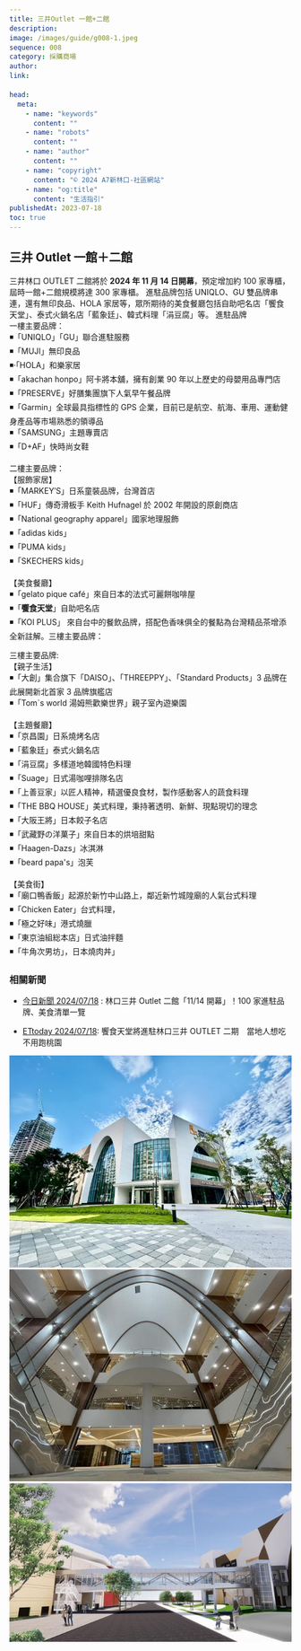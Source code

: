 ```yaml
---
title: 三井Outlet 一館+二館
description:
image: /images/guide/g008-1.jpeg
sequence: 008
category: 採購商場
author:
link:

head:
  meta:
    - name: "keywords"
      content: ""
    - name: "robots"
      content: ""
    - name: "author"
      content: ""
    - name: "copyright"
      content: "© 2024 A7新林口-社區網站"
    - name: "og:title"
      content: "生活指引"
publishedAt: 2023-07-18
toc: true
---
```


## 三井 Outlet 一館＋二館

三井林口 OUTLET 二館將於 **2024 年 11 月 14 日開幕**，預定增加約 100 家專櫃，屆時一館+二館規模將達 300 家專櫃。 進駐品牌包括 UNIQLO、GU 雙品牌串連，還有無印良品、HOLA 家居等，眾所期待的美食餐廳包括自助吧名店「饗食天堂」、泰式火鍋名店「藍象廷」、韓式料理「涓豆腐」等。
進駐品牌  
一樓主要品牌：  
◾「UNIQLO」「GU」聯合進駐服務  
◾「MUJI」無印良品  
◾‧「HOLA」和樂家居  
◾「akachan honpo」阿卡將本舖，擁有創業 90 年以上歷史的母嬰用品專門店  
◾「PRESERVE」好膳集團旗下人氣早午餐品牌  
◾「Garmin」全球最具指標性的 GPS 企業，目前已是航空、航海、車用、運動健身產品等市場熟悉的領導品  
◾「SAMSUNG」主題專賣店  
◾「D+AF」快時尚女鞋

二樓主要品牌：  
【服飾家居】  
◾「MARKEY′S」日系童裝品牌，台灣首店  
◾「HUF」傳奇滑板手 Keith Hufnagel 於 2002 年開設的原創商店  
◾「National geography apparel」國家地理服飾  
◾「adidas kids」  
◾「PUMA kids」  
◾「SKECHERS kids」

【美食餐廳】  
◾「gelato pique café」來自日本的法式可麗餅咖啡屋  
◾「**饗食天堂**」自助吧名店  
◾「KOI PLUS」 來自台中的餐飲品牌，搭配色香味俱全的餐點為台灣精品茶增添全新註解。三樓主要品牌：

三樓主要品牌:  
【親子生活】  
◾「大創」集合旗下「DAISO」、「THREEPPY」、「Standard Products」3 品牌在此展開新北首家 3 品牌旗艦店  
◾「Tom`s world 湯姆熊歡樂世界」親子室內遊樂園

【主題餐廳】  
◾「京昌園」日系燒烤名店  
◾「藍象廷」泰式火鍋名店  
◾「涓豆腐」多樣道地韓國特色料理  
◾「Suage」日式湯咖哩排隊名店  
◾「上善豆家」以匠人精神，精選優良食材，製作感動客人的蔬食料理  
◾「THE BBQ HOUSE」美式料理，秉持著透明、新鮮、現點現切的理念  
◾「大阪王將」日本餃子名店  
◾「武藏野の洋菓子」來自日本的烘培甜點  
◾「Haagen-Dazs」冰淇淋  
◾「beard papa's」泡芙

【美食街】  
◾「廟口鴨香飯」起源於新竹中山路上，鄰近新竹城隍廟的人氣台式料理  
◾「Chicken Eater」台式料理，  
◾「極之好味」港式燒臘  
◾「東京油組総本店」日式油拌麵  
◾「牛角次男坊」，日本燒肉丼」

### 相關新聞

- <a href="https://www.nownews.com/news/6474258?fbclid=IwZXh0bgNhZW0CMTEAAR2teXFjunWmnXxuMReEcn-0Ne1kOLaIzSF2bNEdVWeBmsCGEyLIseJFvEk_aem_aSCSRCG9pfzEndyOv3teqQ">今日新聞 2024/07/18</a> : 林口三井 Outlet 二館「11/14 開幕」！100 家進駐品牌、美食清單一覽

- <a href="https://travel.ettoday.net/amp/amp_news.php7?news_id=2780178&ref=mw&from=google.com">ETtoday 2024/07/18</a>: 饗食天堂將進駐林口三井 OUTLET 二期　當地人想吃不用跑桃園

![g008-3.jpeg](/images/guide/g008-3.jpeg)
![g008-1.jpeg](/images/guide/g008-1.jpeg)
![g008-2.jpeg](/images/guide/g008-2.jpeg)
